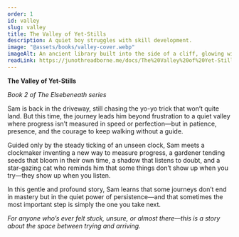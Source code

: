 ```yaml
---
order: 1
id: valley
slug: valley
title: The Valley of Yet-Stills
description: A quiet boy struggles with skill development.
image: "@assets/books/valley-cover.webp"
imageAlt: An ancient library built into the side of a cliff, glowing with soft lantern light.
readLink: https://junothreadborne.me/docs/The%20Valley%20of%20Yet-Stills.pdf
---
```


**The Valley of Yet-Stills**

_Book 2 of The Elsebeneath series_

Sam is back in the driveway, still chasing the yo-yo trick that won’t quite land. But this time, the journey leads him beyond frustration to a quiet valley where progress isn’t measured in speed or perfection—but in patience, presence, and the courage to keep walking without a guide.

Guided only by the steady ticking of an unseen clock, Sam meets a clockmaker inventing a new way to measure progress, a gardener tending seeds that bloom in their own time, a shadow that listens to doubt, and a star-gazing cat who reminds him that some things don’t show up when you try—they show up when you listen.

In this gentle and profound story, Sam learns that some journeys don’t end in mastery but in the quiet power of persistence—and that sometimes the most important step is simply the one you take next.

_For anyone who’s ever felt stuck, unsure, or almost there—this is a story about the space between trying and arriving._
